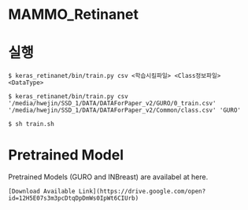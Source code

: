 # MAMMO_Retinanet



# 실행

    $ keras_retinanet/bin/train.py csv <학습시킬파일> <Class정보파일> <DataType>

    $ keras_retinanet/bin/train.py csv '/media/hwejin/SSD_1/DATA/DATAForPaper_v2/GURO/0_train.csv' '/media/hwejin/SSD_1/DATA/DATAForPaper_v2/Common/class.csv' 'GURO'
    
    $ sh train.sh



# Pretrained Model

Pretrained Models (GURO and INBreast) are availabel at here.

    [Download Available Link](https://drive.google.com/open?id=12H5E07s3m3pcDtqDpDmWs0IpWt6CIUrb)
